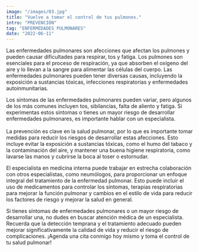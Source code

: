 ```yaml
---
image: "/images/03.jpg"
title: "Vuelve a tomar el control de tus pulmones."
intro: "PREVENCIÓN"
tag: "ENFERMEDADES PULMONARES"
date: "2022-06-11"
---
```


Las enfermedades pulmonares son afecciones que afectan los pulmones y pueden causar dificultades para respirar, tos y fatiga. Los pulmones son esenciales para el proceso de respiración, ya que absorben el oxígeno del aire y lo llevan a la sangre para alimentar las células del cuerpo. Las enfermedades pulmonares pueden tener diversas causas, incluyendo la exposición a sustancias tóxicas, infecciones respiratorias y enfermedades autoinmunitarias.

Los síntomas de las enfermedades pulmonares pueden variar, pero algunos de los más comunes incluyen tos, sibilancias, falta de aliento y fatiga. Si experimentas estos síntomas o tienes un mayor riesgo de desarrollar enfermedades pulmonares, es importante hablar con un especialista.
<br/>
<br/>
La prevención es clave en la salud pulmonar, por lo que es importante tomar medidas para reducir los riesgos de desarrollar estas afecciones. Esto incluye evitar la exposición a sustancias tóxicas, como el humo del tabaco y la contaminación del aire, y mantener una buena higiene respiratoria, como lavarse las manos y cubrirse la boca al toser o estornudar. 

El especialista en medicina interna puede trabajar en estrecha colaboración con otros especialistas, como neumólogos, para proporcionar un enfoque integral del tratamiento de la enfermedad pulmonar. Esto puede incluir el uso de medicamentos para controlar los síntomas, terapias respiratorias para mejorar la función pulmonar y cambios en el estilo de vida para reducir los factores de riesgo y mejorar la salud en general.

Si tienes síntomas de enfermedades pulmonares o un mayor riesgo de desarrollar una, no dudes en buscar atención médica de un especialista. Recuerda que la detección temprana y el tratamiento adecuado pueden mejorar significativamente la calidad de vida y reducir el riesgo de complicaciones. ¡Agenda una cita conmigo hoy mismo y toma el control de tu salud pulmonar!
